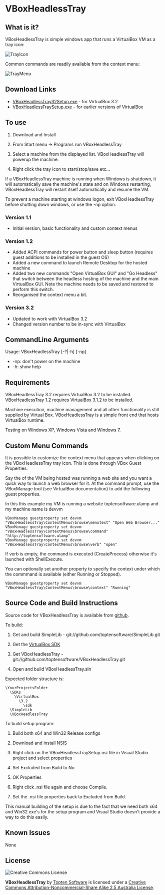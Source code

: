 ﻿VBoxHeadlessTray
================

What is it?
-----------

VBoxHeadlessTray is simple windows app that runs a VirtualBox VM as a tray icon:

![TrayIcon](http://www.toptensoftware.com/VBoxHeadlessTray/tray1.png)

Common commands are readily available from the context menu:

![TrayMenu](http://www.toptensoftware.com/VBoxHeadlessTray/tray2.png)
	
	
Download Links
--------------

* [VBoxHeadlessTray32Setup.exe](http://www.toptensoftware.com/downloads/VBoxHeadlessTray32Setup.exe) - for VirtualBox 3.2
* [VBoxHeadlessTraySetup.exe](http://www.toptensoftware.com/downloads/VBoxHeadlessTraySetup.exe) - for earlier versions of VirtualBox
	
To use
------

1. Download and Install 

2. From Start menu -> Programs run VBoxHeadlessTray

3. Select a machine from the displayed list.  VBoxHeadlessTray will powerup the machine.

4. Right click the tray icon to start/stop/save etc...

If a VBoxHeadlessTray machine is running when Windows is shutdown, it will automatically 
save the machine's state and on Windows restarting, VBoxHeadlessTray will restart itself 
automatically and resume the VM.  

To prevent a machine starting at windows logon, exit VBoxHeadlessTray before shutting 
down windows, or use the -np option.

### Version 1.1

* Initial version, basic functionality and custom context menus

### Version 1.2

* Added ACPI commands for power button and sleep button (requires guest additions to be installed in the guest OS)
* Added a new command to launch Remote Desktop for the hosted machine
* Added two new commands "Open VirtualBox GUI" and "Go Headless" that switch between the headless hosting of the machine and the main VirtualBox GUI.  Note the machine needs to be saved and restored to perform this switch.
* Reorganised the context menu a bit.

### Version 3.2

* Updated to work with VirtualBox 3.2
* Changed version number to be in-sync with VirtualBox


CommandLine Arguments
---------------------

Usage: VBoxHeadlessTray [-?|-h] [-np] <machinename>

* -np: don't power on the machine
* -h:  show help

Requirements
------------

VBoxHeadlessTray 3.2 requires VirtualBox 3.2 to be installed.
VBoxHeadlessTray 1.2 requires VirtualBox 3.1.2 to be installed.  

Machine execution, machine management and all other functionality is still supplied by Virtual Box.  VBoxHeadlessTray is a simple front end that hosts VirtualBox runtime.

Testing on Windows XP, Windows Vista and Windows 7.  


Custom Menu Commands
--------------------

It is possible to customize the context menu that appears when clicking on the 
VBoxHeadlessTray tray icon.  This is done through VBox Guest Properties.

Say the of the VM being hosted was running a web site and you want a quick way to 
launch a web browser for it.  At the command prompt, use the VBoxManage tool (see 
VirtualBox documentation) to add the following guest properties.

In this this example my VM is running a website toptensoftware.ulamp and my machine 
name is devvm

	VBoxManage guestproperty set devvm "VBoxHeadlessTray\ContextMenus\browse\menutext" "Open Web Browser..."
	VBoxManage guestproperty set devvm "VBoxHeadlessTray\ContextMenus\browse\command" "http://toptensoftware.ulamp"
	VBoxManage guestproperty set devvm "VBoxHeadlessTray\ContextMenus\browse\verb" "open"

If verb is empty, the command is executed (CreateProcess) otherwise it's launched with 
ShellExecute.
	
You can optionally set another property to specify the context under which the 
commmand is available (either Running or Stopped).

	VBoxManage guestproperty set devvm "VBoxHeadlessTray\ContextMenus\browse\context" "Running"


Source Code and Build Instructions
---

Source code for VBoxHeadlessTray is available from [github](http://github.com/toptensoftware/VBoxHeadlessTray).

To build:

  1. Get and build SimpleLib - git://github.com/toptensoftware/SimpleLib.git

  2. Get the [VirtualBox SDK](http://download.virtualbox.org/virtualbox/vboxsdkdownload.html)
  
  3. Get VBoxHeadlessTray - git://github.com/toptensoftware/VBoxHeadlessTray.git
  
  4. Open and build VBoxHeadlessTray.sln

Expected folder structure is:

    \YourProjectsFolder
      \SDKs
        \VirtualBox
		  \3.2
		    \sdk
      \SimpleLib
      \VBoxHeadlessTray

To build setup program:

  1. Build both x64 and Win32 Release configs
  
  2. Download and install [NSIS](http://nsis.sourceforge.net/Download)
  
  3. Right click on the VBoxHeadlessTraySetup.nsi file in Visual Studio project and select properties
  
  4. Set Excluded from Build to No
  
  5. OK Properties
  
  6. Right click .nsi file again and choose Compile.
  
  7. Set the .nsi file properties back to Excluded from Build.
  
This manual building of the setup is due to the fact that we need both x64 and Win32 exe's for the setup program and Visual Studio doesn't provide a way to do this easily.
  

Known Issues
------------

None


License
-------

![Creative Commons License](http://i.creativecommons.org/l/by-nc-sa/2.5/au/88x31.png)

**VBoxHeadlessTray** by [Topten Software](http://www.toptensoftware.com/VBoxHeadlessTray) is licensed under a [Creative Commons Attribution-Noncommercial-Share Alike 2.5 Australia License](http://creativecommons.org/licenses/by-nc-sa/2.5/au/).